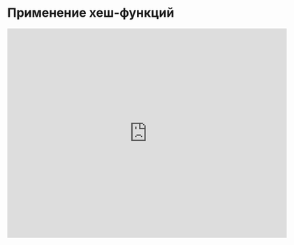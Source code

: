 # Применение хеш-функций
<iframe width="640" height="480" src="https://www.youtube.com/embed/O7oJzV1-jRA?list=PLU-TUGRFxOHhaF68Xo_oXE1nuRj5RiP1P" frameborder="0" allowfullscreen></iframe>
